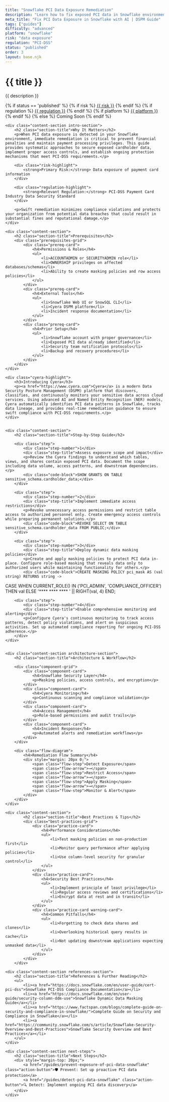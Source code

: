 ```yaml
---
title: "Snowflake PCI Data Exposure Remediation"
description: "Learn how to fix exposed PCI data in Snowflake environments. Follow step-by-step guidance for PCI-DSS compliance and data protection."
meta_title: "Fix PCI Data Exposure in Snowflake with AI | DSPM Guide"
tags: ["guides"]
difficulty: "advanced"
platform: "snowflake"
risk: "data exposure"
regulation: "PCI-DSS"
status: "published"
order: 3
layout: base.njk
---
```


<div class="container">
    <div class="header">
        <h1>{{ title }}</h1>
        <p>{{ description }}</p>
        <div class="guide-tags-container">
			<div class="guide-tags-wrapper">
		    {% if status == 'published' %}
		        {% if risk %}
		        <a href="/risk/{{ risk | downcase | replace: ' ', '-' }}/" class="guide-tag risk">{{ risk }}</a>
		        {% endif %}
		        {% if regulation %}
		        <a href="/regulation/{{ regulation | downcase | replace: ' ', '-' }}/" class="guide-tag regulation">{{ regulation }}</a>
		        {% endif %}
		        {% if platform %}
		        <a href="/platforms/{{ platform | downcase | replace: ' ', '-' }}/" class="guide-tag platform">{{ platform }}</a>
		        {% endif %}
		    {% else %}
		        <span class="guide-tag coming-soon">Coming Soon</span>
		    {% endif %}
		</div>
		</div>
    </div>

    <div class="content-section intro-section">
        <h2 class="section-title">Why It Matters</h2>
        <p>When PCI data exposure is detected in your Snowflake environment, immediate remediation is critical to prevent financial penalties and maintain payment processing privileges. This guide provides systematic approaches to secure exposed cardholder data, implement proper access controls, and establish ongoing protection mechanisms that meet PCI-DSS requirements.</p>
        
        <div class="risk-highlight">
            <strong>Primary Risk:</strong> Data exposure of payment card information
        </div>
        
        <div class="regulation-highlight">
            <strong>Relevant Regulation:</strong> PCI-DSS Payment Card Industry Data Security Standard
        </div>
        
        <p>Swift remediation minimizes compliance violations and protects your organization from potential data breaches that could result in substantial fines and reputational damage.</p>
    </div>

    <div class="content-section">
        <h2 class="section-title">Prerequisites</h2>
        <div class="prerequisites-grid">
            <div class="prereq-card">
                <h4>Permissions & Roles</h4>
                <ul>
                    <li>ACCOUNTADMIN or SECURITYADMIN role</li>
                    <li>OWNERSHIP privileges on affected databases/schemas</li>
                    <li>Ability to create masking policies and row access policies</li>
                </ul>
            </div>
            <div class="prereq-card">
                <h4>External Tools</h4>
                <ul>
                    <li>Snowflake Web UI or SnowSQL CLI</li>
                    <li>Cyera DSPM platform</li>
                    <li>Incident response documentation</li>
                </ul>
            </div>
            <div class="prereq-card">
                <h4>Prior Setup</h4>
                <ul>
                    <li>Snowflake account with proper governance</li>
                    <li>Exposed PCI data already identified</li>
                    <li>Security team notification protocols</li>
                    <li>Backup and recovery procedures</li>
                </ul>
            </div>
        </div>
    </div>
	
    <div class="cyera-highlight">
        <h3>Introducing Cyera</h3>
        <p><a href="https://www.cyera.com">Cyera</a> is a modern Data Security Posture Management (DSPM) platform that discovers, classifies, and continuously monitors your sensitive data across cloud services. Using advanced AI and Named Entity Recognition (NER) models, Cyera automatically identifies PCI data patterns in Snowflake, tracks data lineage, and provides real-time remediation guidance to ensure swift compliance with PCI-DSS requirements.</p>
    </div>
	

    <div class="content-section">
        <h2 class="section-title">Step-by-Step Guide</h2>
        
        <div class="step">
            <div class="step-number">1</div>
            <div class="step-title">Assess exposure scope and impact</div>
            <p>Review the Cyera findings to understand which tables, views, and shares contain exposed PCI data. Document the scope including data volume, access patterns, and downstream dependencies.</p>
            <div class="code-block">SHOW GRANTS ON TABLE sensitive_schema.cardholder_data;</div>
        </div>

        <div class="step">
            <div class="step-number">2</div>
            <div class="step-title">Implement immediate access restrictions</div>
            <p>Revoke unnecessary access permissions and restrict table access to authorized personnel only. Create emergency access controls while preparing permanent solutions.</p>
            <div class="code-block">REVOKE SELECT ON TABLE sensitive_schema.cardholder_data FROM PUBLIC;</div>
        </div>

        <div class="step">
            <div class="step-number">3</div>
            <div class="step-title">Deploy dynamic data masking policies</div>
            <p>Create and apply masking policies to protect PCI data in-place. Configure role-based masking that reveals data only to authorized users while maintaining functionality for others.</p>
            <div class="code-block">CREATE MASKING POLICY pci_mask AS (val string) RETURNS string ->
  CASE 
    WHEN CURRENT_ROLE() IN ('PCI_ADMIN', 'COMPLIANCE_OFFICER') THEN val
    ELSE '**** **** **** ' || RIGHT(val, 4)
  END;</div>
        </div>

        <div class="step">
            <div class="step-number">4</div>
            <div class="step-title">Enable comprehensive monitoring and alerting</div>
            <p>Configure Cyera's continuous monitoring to track access patterns, detect policy violations, and alert on suspicious activities. Set up automated compliance reporting for ongoing PCI-DSS adherence.</p>
        </div>
    </div>


    <div class="content-section architecture-section">
        <h2 class="section-title">Architecture & Workflow</h2>
        
        <div class="component-grid">
            <div class="component-card">
                <h4>Snowflake Security Layer</h4>
                <p>Masking policies, access controls, and encryption</p>
            </div>
            <div class="component-card">
                <h4>Cyera Monitoring</h4>
                <p>Continuous scanning and compliance validation</p>
            </div>
            <div class="component-card">
                <h4>Access Management</h4>
                <p>Role-based permissions and audit trails</p>
            </div>
            <div class="component-card">
                <h4>Incident Response</h4>
                <p>Automated alerts and remediation workflows</p>
            </div>
        </div>

        <div class="flow-diagram">
            <h4>Remediation Flow Summary</h4>
            <div style="margin: 20px 0;">
                <span class="flow-step">Detect Exposure</span>
                <span class="flow-arrow">→</span>
                <span class="flow-step">Restrict Access</span>
                <span class="flow-arrow">→</span>
                <span class="flow-step">Apply Masking</span>
                <span class="flow-arrow">→</span>
                <span class="flow-step">Monitor & Alert</span>
            </div>
        </div>
    </div>

	<div class="content-section">
	        <h2 class="section-title">Best Practices & Tips</h2>
	        <div class="best-practices-grid">
	            <div class="practice-card">
	                <h4>Performance Considerations</h4>
	                <ul>
	                    <li>Test masking policies on non-production first</li>
	                    <li>Monitor query performance after applying policies</li>
	                    <li>Use column-level security for granular control</li>
	                </ul>
	            </div>
	            <div class="practice-card">
	                <h4>Security Best Practices</h4>
	                <ul>
	                    <li>Implement principle of least privilege</li>
	                    <li>Regular access reviews and certifications</li>
	                    <li>Encrypt data at rest and in transit</li>
	                </ul>
	            </div>
	            <div class="practice-card warning-card">
	                <h4>Common Pitfalls</h4>
	                <ul>
	                    <li>Forgetting to check data shares and clones</li>
	                    <li>Overlooking historical query results in cache</li>
	                    <li>Not updating downstream applications expecting unmasked data</li>
	                </ul>
	            </div>
	        </div>
	    </div>

    <div class="content-section references-section">
        <h2 class="section-title">References & Further Reading</h2>
        <ul>
            <li><a href="https://docs.snowflake.com/en/user-guide/cert-pci-dss">Snowflake PCI-DSS Compliance Documentation</a></li>
            <li><a href="https://docs.snowflake.com/en/user-guide/security-column-ddm-use">Snowflake Dynamic Data Masking Guide</a></li>
            <li><a href="https://www.factspan.com/blogs/complete-guide-on-security-and-compliance-in-snowflake/">Complete Guide on Security and Compliance in Snowflake</a></li>
            <li><a href="https://community.snowflake.com/s/article/Snowflake-Security-Overview-and-Best-Practices">Snowflake Security Overview and Best Practices</a></li>
        </ul>
    </div>

    <div class="content-section next-steps">
        <h2 class="section-title">Next Steps</h2>
        <div style="margin-top: 20px;">
            <a href="/guides/prevent-exposure-of-pci-data-snowflake" class="action-button">🛡️ Prevent: Set up proactive PCI data protection</a>
            <a href="/guides/detect-pci-data-snowflake" class="action-button">🔍 Detect: Implement ongoing PCI data discovery</a>
        </div>
    </div>
</div>
